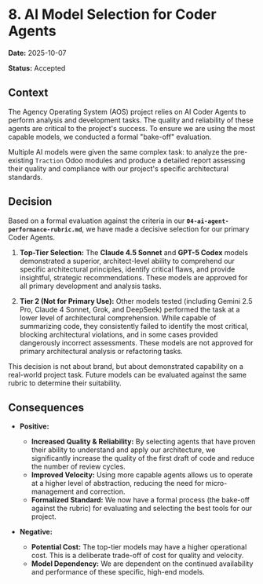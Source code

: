 # 8. AI Model Selection for Coder Agents

**Date:** 2025-10-07

**Status:** Accepted

## Context

The Agency Operating System (AOS) project relies on AI Coder Agents to perform analysis and development tasks. The quality and reliability of these agents are critical to the project's success. To ensure we are using the most capable models, we conducted a formal "bake-off" evaluation.

Multiple AI models were given the same complex task: to analyze the pre-existing `Traction` Odoo modules and produce a detailed report assessing their quality and compliance with our project's specific architectural standards.

## Decision

Based on a formal evaluation against the criteria in our **`04-ai-agent-performance-rubric.md`**, we have made a decisive selection for our primary Coder Agents.

1.  **Top-Tier Selection:** The **Claude 4.5 Sonnet** and **GPT-5 Codex** models demonstrated a superior, architect-level ability to comprehend our specific architectural principles, identify critical flaws, and provide insightful, strategic recommendations. These models are approved for all primary development and analysis tasks.

2.  **Tier 2 (Not for Primary Use):** Other models tested (including Gemini 2.5 Pro, Claude 4 Sonnet, Grok, and DeepSeek) performed the task at a lower level of architectural comprehension. While capable of summarizing code, they consistently failed to identify the most critical, blocking architectural violations, and in some cases provided dangerously incorrect assessments. These models are not approved for primary architectural analysis or refactoring tasks.

This decision is not about brand, but about demonstrated capability on a real-world project task. Future models can be evaluated against the same rubric to determine their suitability.

## Consequences

-   **Positive:**
    -   **Increased Quality & Reliability:** By selecting agents that have proven their ability to understand and apply our architecture, we significantly increase the quality of the first draft of code and reduce the number of review cycles.
    -   **Improved Velocity:** Using more capable agents allows us to operate at a higher level of abstraction, reducing the need for micro-management and correction.
    -   **Formalized Standard:** We now have a formal process (the bake-off against the rubric) for evaluating and selecting the best tools for our project.

-   **Negative:**
    -   **Potential Cost:** The top-tier models may have a higher operational cost. This is a deliberate trade-off of cost for quality and velocity.
    -   **Model Dependency:** We are dependent on the continued availability and performance of these specific, high-end models.

